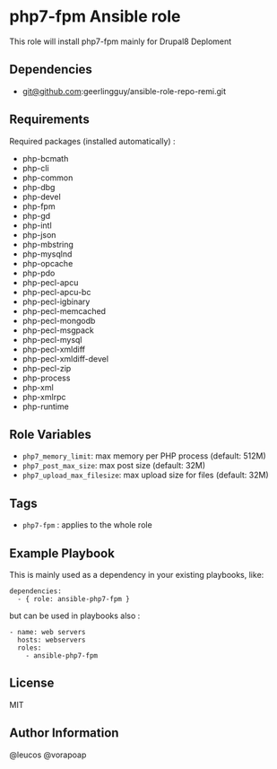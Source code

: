 php7-fpm Ansible role 
=====================

This role will install php7-fpm mainly for Drupal8 Deploment

Dependencies
------------
- git@github.com:geerlingguy/ansible-role-repo-remi.git

Requirements
------------

Required packages (installed automatically) :

 - php-bcmath
 - php-cli
 - php-common
 - php-dbg
 - php-devel
 - php-fpm
 - php-gd
 - php-intl
 - php-json
 - php-mbstring
 - php-mysqlnd
 - php-opcache
 - php-pdo
 - php-pecl-apcu
 - php-pecl-apcu-bc
 - php-pecl-igbinary
 - php-pecl-memcached
 - php-pecl-mongodb
 - php-pecl-msgpack
 - php-pecl-mysql
 - php-pecl-xmldiff
 - php-pecl-xmldiff-devel
 - php-pecl-zip
 - php-process
 - php-xml
 - php-xmlrpc
 - php-runtime

Role Variables
--------------

  - `php7_memory_limit`: max memory per PHP process (default: 512M)
  - `php7_post_max_size`: max post size (default: 32M)
  - `php7_upload_max_filesize`: max upload size for files (default: 32M)

Tags
----

  - `php7-fpm` : applies to the whole role

Example Playbook
----------------

This is mainly used as a dependency in your existing playbooks, like:

    dependencies:
      - { role: ansible-php7-fpm }

but can be used in playbooks also :

    - name: web servers
      hosts: webservers
      roles:
        - ansible-php7-fpm

License
-------

MIT

Author Information
------------------

@leucos
@vorapoap


